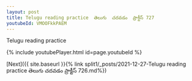 ```yaml
---
layout: post
title: Telugu reading practice  తెలుగు  చదవడం  ప్రాక్టీస్ 727
youtubeId: VMOOFkkPAEM
---
```

 
 
Telugu reading practice
 
 
 
 
 


{% include youtubePlayer.html id=page.youtubeId %}
 
[Next]({{ site.baseurl }}{% link  split1/_posts/2021-12-27-Telugu reading practice  తెలుగు  చదవడం  ప్రాక్టీస్ 726.md%})
 
